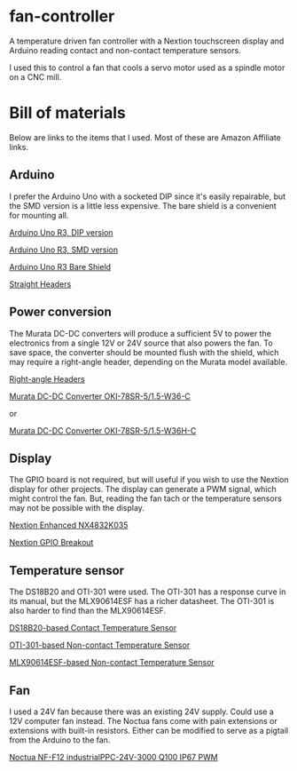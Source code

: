 # fan-controller
A temperature driven fan controller with a Nextion touchscreen display and Arduino reading contact and non-contact temperature sensors.

I used this to control a fan that cools a servo motor used as a spindle motor on a CNC mill.


# Bill of materials

Below are links to the items that I used. Most of these are Amazon Affiliate links.

## Arduino
I prefer the Arduino Uno with a socketed DIP since it's easily repairable, but the SMD version is a little less expensive. The bare shield is a convenient for mounting all.

[Arduino Uno R3, DIP version](https://amzn.to/2Ekh8hU)

[Arduino Uno R3, SMD version](https://amzn.to/3jF4XfJ)

[Arduino Uno R3 Bare Shield](https://amzn.to/3hA0Lfq)

[Straight Headers](https://amzn.to/2ZXLKOt)



## Power conversion
The Murata DC-DC converters will produce a sufficient 5V to power the electronics from a single 12V or 24V source that also powers the fan. To save space, the converter should be mounted flush with the shield, which may require a right-angle header, depending on the Murata model available.

[Right-angle Headers](https://amzn.to/39v0EPC)

[Murata DC-DC Converter OKI-78SR-5/1.5-W36-C](https://amzn.to/30IcyS2)

or 

[Murata DC-DC Converter OKI-78SR-5/1.5-W36H-C](https://www.digikey.com/product-detail/en/murata-power-solutions-inc/OKI-78SR-5-1-5-W36H-C/811-2692-ND/3438675)



## Display
The GPIO board is not required, but will useful if you wish to use the Nextion display for other projects. The display can generate a PWM signal, which might control the fan. But, reading the fan tach or the temperature sensors may not be possible with the display.

[Nextion Enhanced NX4832K035](https://amzn.to/2BzLn3o)

[Nextion GPIO Breakout](https://amzn.to/300HcXz)



## Temperature sensor
The DS18B20 and OTI-301 were used. The OTI-301 has a response curve in its manual, but the MLX90614ESF has a richer datasheet. The OTI-301 is also harder to find than the MLX90614ESF.

[DS18B20-based Contact Temperature Sensor](https://amzn.to/32WuU4u)

[OTI-301-based Non-contact Temperature Sensor](https://amzn.to/32WzyzE)

[MLX90614ESF-based Non-contact Temperature Sensor](https://amzn.to/2CQswS5)



## Fan
I used a 24V fan because there was an existing 24V supply. Could use a 12V computer fan instead. The Noctua fans come with pain extensions or extensions with built-in resistors. Either can be modified to serve as a pigtail from the Arduino to the fan.

[Noctua NF-F12 industrialPPC-24V-3000 Q100 IP67 PWM](https://amzn.to/3g4mzQ6)
